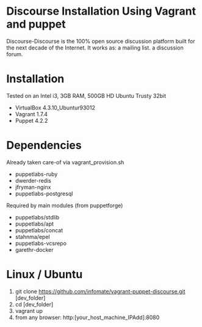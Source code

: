# Discourse Installation Using Vagrant and puppet 

Discourse-Discourse is the 100% open source discussion platform built for the next decade of the Internet. It works as: a mailing list. a discussion forum.


# Installation
Tested on an Intel i3, 3GB RAM, 500GB HD
Ubuntu Trusty 32bit
* VirtualBox 4.3.10_Ubuntur93012
* Vagrant 1.7.4
* Puppet 4.2.2

# Dependencies 
Already taken care-of via vagrant_provision.sh
* puppetlabs-ruby
* dwerder-redis
* jfryman-nginx
* puppetlabs-postgresql

Required by main modules (from puppetforge)
* puppetlabs/stdlib
* puppetlabs/apt
* puppetlabs/concat
* stahnma/epel
* puppetlabs-vcsrepo
* garethr-docker

# Linux / Ubuntu
 1. git clone https://github.com/infomate/vagrant-puppet-discourse.git [dev_folder]
 2. cd [dev_folder]
 3. vagrant up
 4. from any browser:
    http:[your_host_machine_IPAdd]:8080
